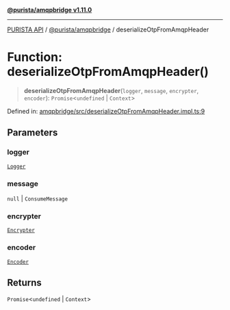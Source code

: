 [**@purista/amqpbridge v1.11.0**](../README.md)

***

[PURISTA API](../../../packages.md) / [@purista/amqpbridge](../README.md) / deserializeOtpFromAmqpHeader

# Function: deserializeOtpFromAmqpHeader()

> **deserializeOtpFromAmqpHeader**(`logger`, `message`, `encrypter`, `encoder`): `Promise`\<`undefined` \| `Context`\>

Defined in: [amqpbridge/src/deserializeOtpFromAmqpHeader.impl.ts:9](https://github.com/puristajs/purista/blob/master/packages/amqpbridge/src/deserializeOtpFromAmqpHeader.impl.ts#L9)

## Parameters

### logger

[`Logger`](../../core/classes/Logger.md)

### message

`null` | `ConsumeMessage`

### encrypter

[`Encrypter`](../type-aliases/Encrypter.md)

### encoder

[`Encoder`](../type-aliases/Encoder.md)

## Returns

`Promise`\<`undefined` \| `Context`\>
